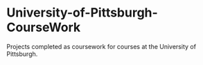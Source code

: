 # University-of-Pittsburgh-CourseWork
Projects completed as coursework for courses at the University of Pittsburgh.
